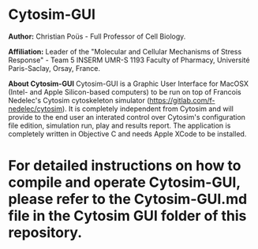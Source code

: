 # Cytosim-GUI
**Author:**
Christian Poüs - Full Professor of Cell Biology.

**Affiliation:**
Leader of the "Molecular and Cellular Mechanisms of Stress Response" - Team 5 INSERM UMR-S 1193
Faculty of Pharmacy, Université Paris-Saclay, Orsay, France.

**About Cytosim-GUI**
Cytosim-GUI is a Graphic User Interface for MacOSX (Intel- and Apple Silicon-based computers) to be run on top of Francois Nedelec's Cytosim cytoskeleton simulator (https://gitlab.com/f-nedelec/cytosim). It is completely independent from Cytosim and will provide to the end user an interated control over Cytosim's configuration file edition, simulation run, play and results report.
The application is completely written in Objective C and needs Apple XCode to be installed.

# For detailed instructions on how to compile and operate Cytosim-GUI, please refer to the Cytosim-GUI.md file in the Cytosim GUI folder of this repository.

